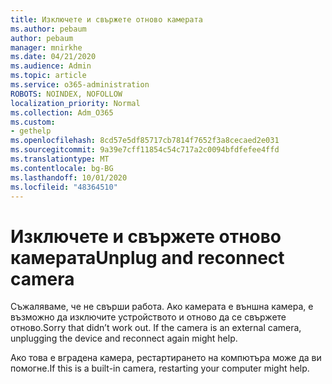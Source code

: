 ```yaml
---
title: Изключете и свържете отново камерата
ms.author: pebaum
author: pebaum
manager: mnirkhe
ms.date: 04/21/2020
ms.audience: Admin
ms.topic: article
ms.service: o365-administration
ROBOTS: NOINDEX, NOFOLLOW
localization_priority: Normal
ms.collection: Adm_O365
ms.custom:
- gethelp
ms.openlocfilehash: 8cd57e5df85717cb7814f7652f3a8cecaed2e031
ms.sourcegitcommit: 9a39e7cff11854c54c717a2c0094bfdfefee4ffd
ms.translationtype: MT
ms.contentlocale: bg-BG
ms.lasthandoff: 10/01/2020
ms.locfileid: "48364510"
---
```

# <a name="unplug-and-reconnect-camera"></a><span data-ttu-id="4ccbe-102">Изключете и свържете отново камерата</span><span class="sxs-lookup"><span data-stu-id="4ccbe-102">Unplug and reconnect camera</span></span>

<span data-ttu-id="4ccbe-103">Съжаляваме, че не свърши работа. Ако камерата е външна камера, е възможно да изключите устройството и отново да се свържете отново.</span><span class="sxs-lookup"><span data-stu-id="4ccbe-103">Sorry that didn’t work out. If the camera is an external camera, unplugging the device and reconnect again might help.</span></span>

<span data-ttu-id="4ccbe-104">Ако това е вградена камера, рестартирането на компютъра може да ви помогне.</span><span class="sxs-lookup"><span data-stu-id="4ccbe-104">If this is a built-in camera, restarting your computer might help.</span></span>
